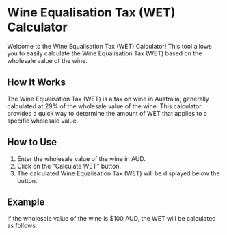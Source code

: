 # Wine Equalisation Tax (WET) Calculator

Welcome to the Wine Equalisation Tax (WET) Calculator! This tool allows you to easily calculate the Wine Equalisation Tax (WET) based on the wholesale value of the wine.

## How It Works

The Wine Equalisation Tax (WET) is a tax on wine in Australia, generally calculated at 29% of the wholesale value of the wine. This calculator provides a quick way to determine the amount of WET that applies to a specific wholesale value.

## How to Use

1. Enter the wholesale value of the wine in AUD.
2. Click on the "Calculate WET" button.
3. The calculated Wine Equalisation Tax (WET) will be displayed below the button.

## Example

If the wholesale value of the wine is $100 AUD, the WET will be calculated as follows:
